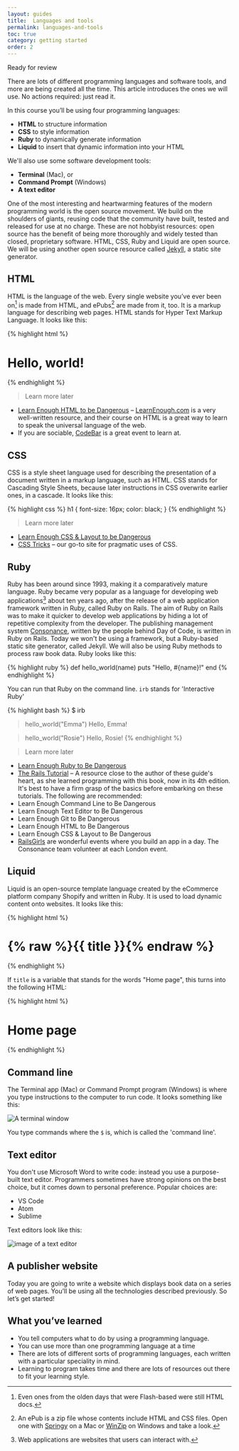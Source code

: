 ```yaml
---
layout: guides
title:  Languages and tools
permalink: languages-and-tools
toc: true
category: getting started
order: 2
---
```


<!-- <span class="tag tag--draft">Not started</span> -->
<!-- <span class="tag tag--progress">In progress</span> -->
<span class="tag tag--review">Ready for review</span>
<!-- <span class="tag tag--approved">Approved</span> -->

<p class="abstract">
  There are lots of different programming languages and software tools, and
more are being created all the time. This article introduces the ones we will use. No actions required: just read it.
</p>

In this course you’ll be using four programming languages:

* **HTML** to structure information
* **CSS** to style information
* **Ruby** to dynamically generate information
* **Liquid** to insert that dynamic information into your HTML

We'll also use some software development tools:

* **Terminal** (Mac), or
* **Command Prompt** (Windows)
* **A text editor**

One of the most interesting and heartwarming features
of the modern programming world is the open source
movement. We build on the shoulders of giants, reusing
code that the community have built, tested and released for
use at no charge. These are not hobbyist resources: open
source has the benefit of being more thoroughly and widely
tested than closed, proprietary software.
HTML, CSS, Ruby and Liquid are open source. We will be using another open source resource called [Jekyll](https://jekyllrb.com/), a static site generator.

## HTML
HTML is the language of the web. Every single website
you’ve ever been on[^1] is made from HTML, and ePubs[^2] are
made from it, too. It is a markup language for describing web
pages. HTML stands for Hyper Text Markup Language. It looks like this:

{% highlight html %}
  <h1>Hello, world!</h1>
{% endhighlight %}

[^1]: Even ones from the olden days that were Flash-based were still HTML docs.
[^2]: An ePub is a zip file whose contents include HTML and CSS files. Open one with [Springy](https://springy.en.softonic.com/mac) on a Mac or [WinZip](https://www.winzip.com/win/en/) on Windows and take a look.

> <span class="learn-more">Learn more later<span>
* [Learn Enough HTML to be Dangerous](https://www.learnenough.com/html)
– [LearnEnough.com](https://www.learnenough.com) is a very well-written resource, and their course on HTML is a great way to learn to speak the universal language of the web.
* If you are sociable, [CodeBar](https://tutorials.codebar.io/) is a great event to learn at.


## CSS
CSS is a style sheet language used for describing the
presentation of a document written in a markup language,
such as HTML. CSS stands for Cascading Style Sheets, because later instructions in CSS overwrite earlier ones, in a cascade. It looks like this:

{% highlight css %}
  h1 {
    font-size: 16px;
    color: black;
  }
{% endhighlight %}

> <span class="learn-more">Learn more later<span>
* [Learn Enough CSS & Layout to be Dangerous](https://www.learnenough.com/css)
* [CSS Tricks](https://css-tricks.com/) – our go-to site for pragmatic uses of CSS.

## Ruby
Ruby has been around since 1993, making it a comparatively mature language. Ruby became
very popular as a language for developing web applications[^3] about ten
years ago, after the release of a web application framework
written in Ruby, called Ruby on Rails.
The aim of Ruby on Rails was to make it quicker
to develop web applications by hiding a lot of repetitive
complexity from the developer. The publishing management
system [Consonance](https://consonance.app), written by the people behind Day of Code, is written in Ruby on Rails. Today we won't be using a framework, but a Ruby-based static site generator, called Jekyll. We will also be using Ruby methods to process raw book data. Ruby looks like this:

{% highlight ruby %}
  def hello_world(name)
    puts "Hello, #{name}!"
  end
{% endhighlight %}

You can run that Ruby on the command line. `irb` stands for 'Interactive Ruby'

{% highlight bash %}
  $ irb
  > hello_world("Emma")
  Hello, Emma!

  > hello_world("Rosie")
  Hello, Rosie!
{% endhighlight %}

> <span class="learn-more">Learn more later<span>
* [Learn Enough Ruby to Be Dangerous](https://www.learnenough.com/ruby-tutorial/hello_world)
* [The Rails Tutorial](https://www.learnenough.com/ruby-on-rails-4th-edition) – A resource close to the author of these guide's heart, as she learned programming with this book, now in its 4th edition. It's best to have a firm grasp of the basics before embarking on these tutorials. The following are recommended:
* Learn Enough Command Line to Be Dangerous
* Learn Enough Text Editor to Be Dangerous
* Learn Enough Git to Be Dangerous
* Learn Enough HTML to Be Dangerous
* Learn Enough CSS & Layout to Be Dangerous
* [RailsGirls](http://railsgirls.com/events.html) are wonderful events where you build an app in a day. The Consonance team volunteer at each London event.


[^3]: Web applications are websites that users can interact with.

## Liquid
Liquid is an open-source template language created by the eCommerce platform company Shopify and written in Ruby.
It is used to load dynamic content onto websites. It looks like this:

{% highlight html %}
  <h1>
    {% raw %}{{ title }}{% endraw %}
  </h1>
{% endhighlight %}

If `title` is a variable that stands for the words "Home page", this turns into the following HTML:

{% highlight html %}
  <h1>
    Home page
  </h1>
{% endhighlight %}

## Command line

The Terminal app (Mac) or Command Prompt program (Windows) is where you type instructions to the computer to run code. It looks something like this:

![A terminal window](/assets/images/terminal.png)

You type commands where the `$` is, which is called the 'command line'.

## Text editor

You don't use Microsoft Word to write code: instead you use a purpose-built text editor. Programmers sometimes have strong opinions on the best choice, but it comes down to personal preference. Popular choices are:

* VS Code
* Atom
* Sublime

Text editors look like this:

![image of a text editor](/assets/images/text-editor.png)

## A publisher website
Today you are going to write a website which displays book data on
a series of web pages. You’ll be using all the technologies described
previously. So let’s get started!

## What you’ve learned
* You tell computers what to do by using a programming
language.
* You can use more than one programming language at a
time
* There are lots of different sorts of programming languages,
each written with a particular speciality in mind.
* Learning to program takes time and there are lots of resources out there to fit your learning style.

